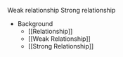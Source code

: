 Weak relationship
Strong relationship

- Background
	- [[Relationship]]
	- [[Weak Relationship]]
	- [[Strong Relationship]]